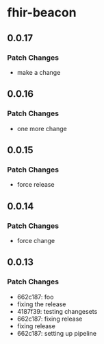 # fhir-beacon

## 0.0.17

### Patch Changes

- make a change

## 0.0.16

### Patch Changes

- one more change

## 0.0.15

### Patch Changes

- force release

## 0.0.14

### Patch Changes

- force change

## 0.0.13

### Patch Changes

- 662c187: foo
- fixing the release
- 4187f39: testing changesets
- 662c187: fixing release
- fixing release
- 662c187: setting up pipeline
